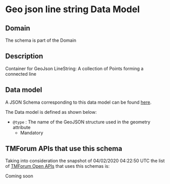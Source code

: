 # Geo json line string Data Model

## Domain

The  schema is part of the  Domain

## Description

Container for GeoJson LineString: A collection of Points forming a connected line

## Data model

A JSON Schema corresponding to this data model can be found
[here](https://github.com/tmforum-rand/schemas/blob/candidates/Common/GeoJsonLineString.schema.json).

The Data model is defined as shown below:
- `@type` : The name of the GeoJSON structure used in the geometry attribute
  - Mandatory




## TMForum APIs that use this schema

Taking into consideration the snapshot of 04/02/2020 04:22:50 UTC the list of [TMForum Open APIs](https://www.tmforum.org/open-apis/) that uses this schemas is:

Coming soon